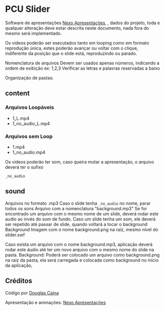 # PCU Slider

Software de apresentações [Nexo Apresentações](http://nexoapresentacoes.com.br), , dados do projeto, toda e qualquer alteração deve estar descrita neste documento, nada fora do mesmo será implementado.


Os videos poderão ser executados tanto em looping como em formato reprodução única, estes poderão avançar ou voltar com o clique, indiferente da posição que o slide está, reproduzindo ou parado.

Nomenclatura de arquivos
Devem ser usados apenas números, indicando a ordem de exibição
ex: 1,2,3
Verificar as letras e palavras reservadas a baixo

Organização de pastas:
## content

### Arquivos Loopáveis

- 1_L.mp4
- 1_no_audio_L.mp4

### Arquivos sem Loop

- 1.mp4
- 1_no_audio.mp4

Os videos poderão ter som, caso queira mutar a apresentação, o arquivo deverá ter o sufixo
```
_no_audio
```

## sound
Arquivos no formato .mp3
Caso o slide tenha `_no_audio` no nome, parar todos os sons
Arquivo com a nomenclatura "background.mp3"
Se for encontrado um arquivo com o mesmo nome de um slide, deverá rodar este audio ao invés do som de fundo.
Caso um slide tenha um som, ele deverá ser repetido até passar de slide, quando voltará a tocar o background
Background
Imagem com o nome background.png na raiz, mesmo nível do slider.swf

Caso exista um arquivo com o nome background.mp3, aplicação deverá rodar este áudio até ter um novo arquivo com o mesmo nome do slide na pasta.
	Background: Poderá ser colocado um arquivo como background.png na raiz da pasta, ela será carregada e colocada como background no inicio da aplicação,

## Créditos
Código por [Douglas Caina](http://www.douglascaina.com.br)

Apresentação e animações: [Nexo Apresentações](http://nexoapresentacoes.com.br)
